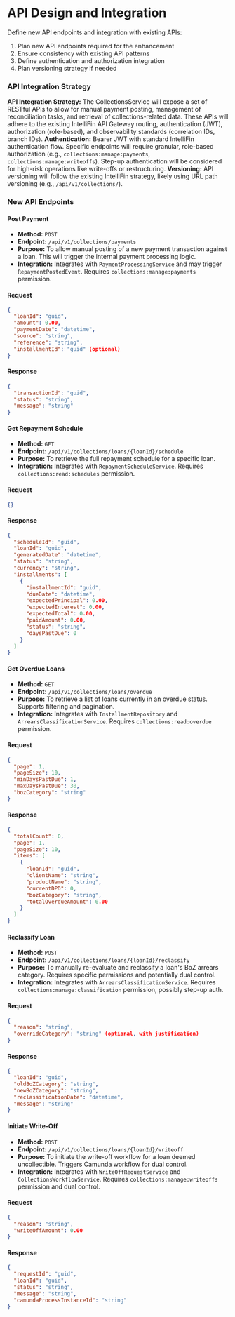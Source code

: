 # API Design and Integration

Define new API endpoints and integration with existing APIs:

1. Plan new API endpoints required for the enhancement
2. Ensure consistency with existing API patterns
3. Define authentication and authorization integration
4. Plan versioning strategy if needed

### API Integration Strategy

**API Integration Strategy:** The CollectionsService will expose a set of RESTful APIs to allow for manual payment posting, management of reconciliation tasks, and retrieval of collections-related data. These APIs will adhere to the existing IntelliFin API Gateway routing, authentication (JWT), authorization (role-based), and observability standards (correlation IDs, branch IDs).
**Authentication:** Bearer JWT with standard IntelliFin authentication flow. Specific endpoints will require granular, role-based authorization (e.g., `collections:manage:payments`, `collections:manage:writeoffs`). Step-up authentication will be considered for high-risk operations like write-offs or restructuring.
**Versioning:** API versioning will follow the existing IntelliFin strategy, likely using URL path versioning (e.g., `/api/v1/collections/`).

### New API Endpoints

#### Post Payment

-   **Method:** `POST`
-   **Endpoint:** `/api/v1/collections/payments`
-   **Purpose:** To allow manual posting of a new payment transaction against a loan. This will trigger the internal payment processing logic.
-   **Integration:** Integrates with `PaymentProcessingService` and may trigger `RepaymentPostedEvent`. Requires `collections:manage:payments` permission.
#### Request
```json
{
  "loanId": "guid",
  "amount": 0.00,
  "paymentDate": "datetime",
  "source": "string",
  "reference": "string",
  "installmentId": "guid" (optional)
}
```
#### Response
```json
{
  "transactionId": "guid",
  "status": "string",
  "message": "string"
}
```

#### Get Repayment Schedule

-   **Method:** `GET`
-   **Endpoint:** `/api/v1/collections/loans/{loanId}/schedule`
-   **Purpose:** To retrieve the full repayment schedule for a specific loan.
-   **Integration:** Integrates with `RepaymentScheduleService`. Requires `collections:read:schedules` permission.
#### Request
```json
{}
```
#### Response
```json
{
  "scheduleId": "guid",
  "loanId": "guid",
  "generatedDate": "datetime",
  "status": "string",
  "currency": "string",
  "installments": [
    {
      "installmentId": "guid",
      "dueDate": "datetime",
      "expectedPrincipal": 0.00,
      "expectedInterest": 0.00,
      "expectedTotal": 0.00,
      "paidAmount": 0.00,
      "status": "string",
      "daysPastDue": 0
    }
  ]
}
```

#### Get Overdue Loans

-   **Method:** `GET`
-   **Endpoint:** `/api/v1/collections/loans/overdue`
-   **Purpose:** To retrieve a list of loans currently in an overdue status. Supports filtering and pagination.
-   **Integration:** Integrates with `InstallmentRepository` and `ArrearsClassificationService`. Requires `collections:read:overdue` permission.
#### Request
```json
{
  "page": 1,
  "pageSize": 10,
  "minDaysPastDue": 1,
  "maxDaysPastDue": 30,
  "bozCategory": "string"
}
```
#### Response
```json
{
  "totalCount": 0,
  "page": 1,
  "pageSize": 10,
  "items": [
    {
      "loanId": "guid",
      "clientName": "string",
      "productName": "string",
      "currentDPD": 0,
      "bozCategory": "string",
      "totalOverdueAmount": 0.00
    }
  ]
}
```

#### Reclassify Loan

-   **Method:** `POST`
-   **Endpoint:** `/api/v1/collections/loans/{loanId}/reclassify`
-   **Purpose:** To manually re-evaluate and reclassify a loan's BoZ arrears category. Requires specific permissions and potentially dual control.
-   **Integration:** Integrates with `ArrearsClassificationService`. Requires `collections:manage:classification` permission, possibly step-up auth.
#### Request
```json
{
  "reason": "string",
  "overrideCategory": "string" (optional, with justification)
}
```
#### Response
```json
{
  "loanId": "guid",
  "oldBoZCategory": "string",
  "newBoZCategory": "string",
  "reclassificationDate": "datetime",
  "message": "string"
}
```

#### Initiate Write-Off

-   **Method:** `POST`
-   **Endpoint:** `/api/v1/collections/loans/{loanId}/writeoff`
-   **Purpose:** To initiate the write-off workflow for a loan deemed uncollectible. Triggers Camunda workflow for dual control.
-   **Integration:** Integrates with `WriteOffRequestService` and `CollectionsWorkflowService`. Requires `collections:manage:writeoffs` permission and dual control.
#### Request
```json
{
  "reason": "string",
  "writeOffAmount": 0.00
}
```
#### Response
```json
{
  "requestId": "guid",
  "loanId": "guid",
  "status": "string",
  "message": "string",
  "camundaProcessInstanceId": "string"
}
```
